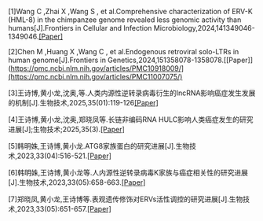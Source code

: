 [1]Wang C ,Zhai X ,Wang S , et al.Comprehensive characterization of ERV-K (HML-8) in the chimpanzee genome revealed less genomic activity than humans[J].Frontiers in Cellular and Infection Microbiology,2024,141349046-1349046.[[Paper]](https://pmc.ncbi.nlm.nih.gov/articles/PMC10918009/) 

[2]Chen M ,Huang X ,Wang C , et al.Endogenous retroviral solo-LTRs in human genome[J].Frontiers in Genetics,2024,151358078-1358078.[[Paper]](https://pmc.ncbi.nlm.nih.gov/articles/PMC10918009/](https://pmc.ncbi.nlm.nih.gov/articles/PMC11007075/) 

[3]王诗博,黄小龙,沈奥,等.人类内源性逆转录病毒衍生的lncRNA影响癌症发生发展的机制[J].生物技术,2025,35(01):119-126[[Paper]](https://swjs.chinajournal.net.cn/WKD/WebPublication/paperDigest.aspx?paperID=b025aaa9-f2ad-4bed-8bbe-f940358d01c4) 

[4]王诗博,黄小龙,沈奥,郑晓凤等.长链非编码RNA HULC影响人类癌症发生的研究进展[J];生物技术;2025,35(3).[[Paper]](https://swjs.chinajournal.net.cn/WKD/WebPublication/paperDigest.aspx?paperID=da0fd267-c47a-4c2e-8cbb-134764ff7690)

[5]韩明姝,王诗博,黄小龙.ATG8家族蛋白的研究进展[J].生物技术,2023,33(04):516-521.[[Paper]](https://www.doc88.com/p-18239229189593.html) 

[6]韩明姝,王诗博,黄小龙等.人内源性逆转录病毒K家族与癌症相关性的研究进展[J].生物技术,2023,33(05):658-663.[[Paper]](https://kns.cnki.net/kcms2/article/abstract?v=l7RSZimHV9ND6AVCxQxuKKQn0GDzRCDT8A3n7F4oT-PPIooEWarVOuzx9j5Ed2CtvfHWNyYdZvv-K5hr2qaAcEiyhnXNmZgqiC4nE9wTUbeMKShfj6LePNHbwTwx1omm7kgqS_NQTfzDzx9lnN9FzRe_xITKvXhl&uniplatform=NZKPT) 

[7]郑晓凤,黄小龙,王诗博等.表观遗传修饰对ERVs活性调控的研究进展[J].生物技术,2023,33(05):651-657.[[Paper]](https://kns.cnki.net/kcms2/article/abstract?v=l7RSZimHV9N-Pcs3_axifhSCRsVdPnnqzfid4dlYRMgawopCs_vlAhlsu7aE9qJf7Lhzi8YMjT7shqPgivHC8b_fR5ZGaQIKqn1BsXr1nesafw03VlWlbGeV732dpFrX6mIOja2FoE36j5f_2StQEXhJTjEL7GrX&uniplatform=NZKPT) 
